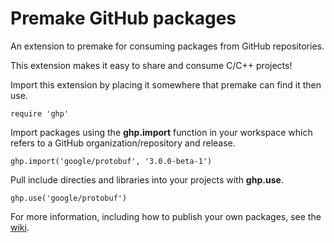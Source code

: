 # Premake GitHub packages

An extension to premake for consuming packages from GitHub repositories.

This extension makes it easy to share and consume C/C++ projects!

Import this extension by placing it somewhere that premake can find it then use.

    require 'ghp'

Import packages using the **ghp.import** function in your workspace which refers to a GitHub organization/repository and release.

    ghp.import('google/protobuf', '3.0.0-beta-1')

Pull include directies and libraries into your projects with **ghp.use**.

    ghp.use('google/protobuf')

For more information, including how to publish your own packages, see the [wiki](https://github.com/mversluys/premake-ghp/wiki).
